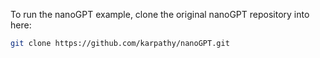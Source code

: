 To run the nanoGPT example, clone the original nanoGPT repository into here:
```bash
git clone https://github.com/karpathy/nanoGPT.git
```
